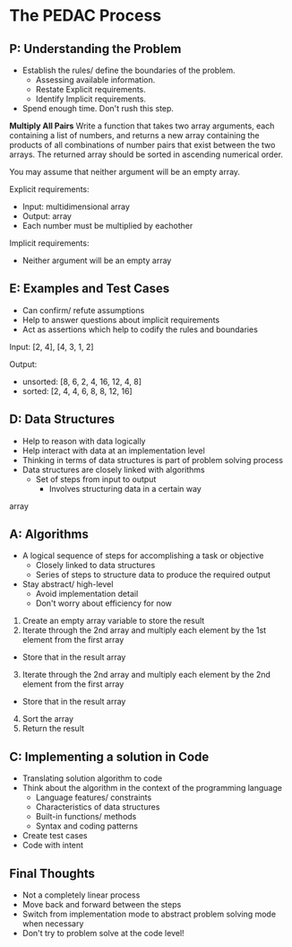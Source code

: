 # The PEDAC Process

## P: Understanding the Problem

- Establish the rules/ define the boundaries of the problem.
  - Assessing available information.
  - Restate Explicit requirements.
  - Identify Implicit requirements.
- Spend enough time. Don't rush this step.

**Multiply All Pairs**
Write a function that takes two array arguments, each containing a list of numbers, and returns a new array containing the products of all combinations of number pairs that exist between the two arrays. The returned array should be sorted in ascending numerical order.

You may assume that neither argument will be an empty array.


Explicit requirements:
- Input: multidimensional array
- Output: array
- Each number must be multiplied by eachother

Implicit requirements:
- Neither argument will be an empty array


## E: Examples and Test Cases

- Can confirm/ refute assumptions
- Help to answer questions about implicit requirements
- Act as assertions which help to codify the rules and boundaries

Input:
[2, 4], [4, 3, 1, 2]

Output:
- unsorted: [8, 6, 2, 4, 16, 12, 4, 8]
- sorted:   [2, 4, 4, 6, 8, 8, 12, 16]

## D: Data Structures

- Help to reason with data logically
- Help interact with data at an implementation level
- Thinking in terms of data structures is part of problem solving process
- Data structures are closely linked with algorithms
  - Set of steps from input to output
    - Involves structuring data in a certain way

array

## A: Algorithms

- A logical sequence of steps for accomplishing a task or objective
  - Closely linked to data structures
  - Series of steps to structure data to produce the required output
- Stay abstract/ high-level
  - Avoid implementation detail
  - Don't worry about efficiency for now

1. Create an empty array variable to store the result
2. Iterate through the 2nd array and multiply each element by the 1st element from the first array
  - Store that in the result array
3. Iterate through the 2nd array and multiply each element by the 2nd element from the first array
  - Store that in the result array
4. Sort the array
5. Return the result


## C: Implementing a solution in Code

- Translating solution algorithm to code
- Think about the algorithm in the context of the programming language 
  - Language features/ constraints
  - Characteristics of data structures
  - Built-in functions/ methods
  - Syntax and coding patterns
- Create test cases
- Code with intent


## Final Thoughts

- Not a completely linear process
- Move back and forward between the steps
- Switch from implementation mode to abstract problem solving mode when necessary
- Don't try to problem solve at the code level!